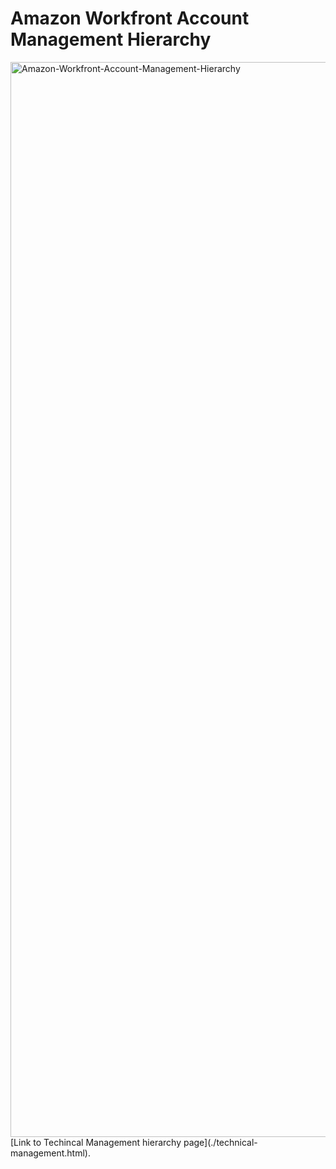# Amazon Workfront Account Management Hierarchy
<img width="1720" alt="Amazon-Workfront-Account-Management-Hierarchy" src="https://github.com/user-attachments/assets/772147e3-f199-4a3a-808d-db48a00f7611" />
[Link to Techincal Management hierarchy page](./technical-management.html).
